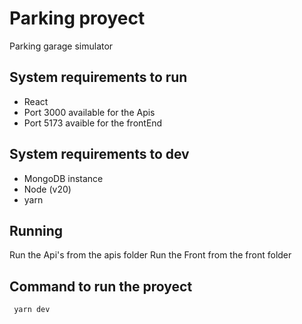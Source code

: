 # Parking proyect

Parking garage simulator

## System requirements to run
- React
- Port 3000 available for the Apis
- Port 5173 avaible for the frontEnd

## System requirements to dev
- MongoDB instance
- Node (v20)
- yarn

## Running
Run the Api's from the apis folder
Run the Front from the front folder

## Command to run the proyect
```
 yarn dev
```
